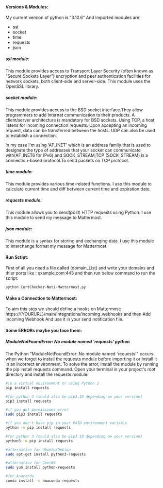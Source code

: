 #### Versions & Modules:
My current version of python is "3.10.6" And Imported modules are: 
  - ssl
  - socket
  - time
  - requests
  - json

##### ssl module: 
This module provides access to Transport Layer Security (often known as “Secure Sockets Layer”) encryption and peer authentication facilities for network sockets, both client-side and server-side. This module uses the OpenSSL library. 

##### socket module:
This module provides access to the BSD socket interface.They allow programmers to add Internet communication to their products.
A client/server architecture is mandatory for BSD sockets. Using TCP, a host listens for incoming connection requests. Upon accepting an incoming request, data can be transferred between the hosts. UDP can also be used to establish a connection.

In my case I'm using 'AF_INET' which is an address family that is used to designate the type of addresses that your socket can communicate with(AF_INET6 for IPv6) and SOCK_STREAM;TCP (SOCK_STREAM) is a connection-based protocol.To send packets on TCP protocol.

##### time module:
This module provides various time-related functions.
I use this module to calculate current time and diff between current time and expiration date.

##### requests module:
This module allows you to send(post) HTTP requests using Python.
I use this module to send my message to Mattermost.

##### json module: 
This module is a syntax for storing and exchanging data.
I use this module to interchange format my message for Mattermost.

#### Run Sctipt:
First of all you need a file called (domain_List) and write your domains and thier ports like : example.com:443 and then run below command to run the script:
```bash
python CertChecker-Noti-Mattermost.py
```

#### Make a Connection to Mattermost:
To aim this step we should define a hooks on Mattermost: https://{YOURURL}/main/integrations/incoming_webhooks and then Add incoming Webhook
And use it in your send notification file.

#### Some ERRORs maybe you face them:
##### ModuleNotFoundError: No module named 'requests' python
The Python "ModuleNotFoundError: No module named 'requests'" occurs when we forget to install the requests module before importing it or install it in an incorrect environment. To solve the error, install the module by running the pip install requests command.
Open your terminal in your project's root directory and install the requests module:

```bash
#in a virtual environment or using Python 2
pip install requests

#for python 3 (could also be pip3.10 depending on your version)
pip3 install requests

#if you get permissions error
sudo pip3 install requests

#if you don't have pip in your PATH environment variable
python -m pip install requests

#for python 3 (could also be pip3.10 depending on your version)
python3 -m pip install requests

#alternative for Ubuntu/Debian
sudo apt-get install python3-requests

#alternative for CentOS
sudo yum install python-requests

#for Anaconda
conda install -c anaconda requests
```
